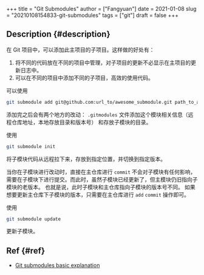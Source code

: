 +++
title = "Git Submodules"
author = ["Fangyuan"]
date = 2021-01-08
slug = "20210108154833-git-submodules"
tags = ["git"]
draft = false
+++

## Description {#description}

在 Git 项目中，可以添加此主项目的子项目。这样做的好处有：

1.  将不同的代码放在不同的项目中管理，对子项目的更新不必显示在主项目的更新日志中。
2.  可以在不同的项目中添加不同的子项目，高效的使用代码。

可以使用

```sh
git submodule add git@github.com:url_to/awesome_submodule.git path_to_awesome_submodule
```

添加完之后会有两个地方的改动： `.gitmodules` 文件添加这个模块相关信息（远程仓库地址，本地存放目录和版本号）
和存放子模块的目录。

使用

```sh
git submodule init
```

将子模块代码从远程拉下来，存放到指定位置，并切换到指定版本。

当你在子模块进行改动时，直接在主仓库进行 `commit` 不会对子模块有任何影响，
需要在子模块下进行提交。而此时，虽然子模块已经更新了，但主模块仍旧指向子模块的老版本。
也就是说，此时子模块和主仓库指向子模块的版本号不同。
如果想要更新主仓库下子模块的版本，只需要在主仓库进行 `add` `commit` 操作即可。

使用

```sh
git submodule update
```

更新子模块。


## Ref {#ref}

-   [Git submodules basic explanation](https://gist.github.com/gitaarik/8735255)
